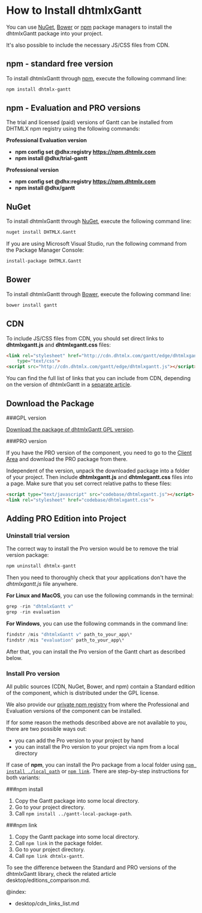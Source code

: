 How to Install dhtmlxGantt 
====================================

You can use [NuGet](https://www.nuget.org/), [Bower](https://bower.io/) or [npm](https://www.npmjs.com/) package managers to install the dhtmlxGantt package into your project.

It's also possible to include the necessary JS/CSS files from CDN.


npm - standard free version
-------------------------

To install dhtmlxGantt through [npm](https://www.npmjs.com/package/dhtmlx-gantt), execute the following command line:

~~~html
npm install dhtmlx-gantt
~~~

npm - Evaluation and PRO versions
-----------------------------------

The trial and licensed (paid) versions of Gantt can be installed from DHTMLX npm registry using the following commands:

**Professional Evaluation version**

- **npm config set @dhx<wbr />:registry https://npm.dhtmlx.com**
- **npm install @dhx/trial-gantt**


**Professional version**

- **npm config set @dhx<wbr />:registry https://npm.dhtmlx.com**
- **npm install @dhx/gantt**


NuGet
-------------------------

To install dhtmlxGantt through [NuGet](https://www.nuget.org/), execute the following command line:

~~~html
nuget install DHTMLX.Gantt
~~~

If you are using Microsoft Visual Studio, run the following command from the Package Manager Console:

~~~html
install-package DHTMLX.Gantt
~~~


Bower
-------------------------

To install dhtmlxGantt through [Bower](https://bower.io/), execute the following command line:

~~~html
bower install gantt
~~~

CDN
-----

To include JS/CSS files from CDN, you should set direct links to **dhtmlxgantt.js** and **dhtmlxgantt.css** files:

~~~html
<link rel="stylesheet" href="http://cdn.dhtmlx.com/gantt/edge/dhtmlxgantt.css" 
    type="text/css"> 
<script src="http://cdn.dhtmlx.com/gantt/edge/dhtmlxgantt.js"></script>
~~~

You can find the full list of links that you can include from CDN, depending on the version of dhtmlxGantt in a [separate article](desktop/cdn_links_list.md).

Download the Package
---------------------

###GPL version

[Download the package of dhtmlxGantt GPL version](https://dhtmlx.com/docs/products/dhtmlxGantt/download.shtml). 


###PRO version

If you have the PRO version of the component, you need to go to the [Client Area](https://dhtmlx.com/clients/) and download the PRO package from there.

Independent of the version, unpack the downloaded package into a folder of your project. 
Then include **dhtmlxgantt.js** and **dhtmlxgantt.css** files into a page. Make sure that you set correct relative paths to these files:

~~~html
<script type="text/javascript" src="codebase/dhtmlxgantt.js"></script>  
<link rel="stylesheet" href="codebase/dhtmlxgantt.css">
~~~

Adding PRO Edition into Project
---------------------------------

### **Uninstall trial version**

The correct way to install the Pro version would be to remove the trial version package:

~~~js
npm uninstall dhtmlx-gantt
~~~

Then you need to thoroughly check that your applications don't have the *dhtmlxgantt.js* file anywhere.

**For Linux and MacOS**, you can use the following commands in the terminal:

~~~js
grep -rin "dhtmlxGantt v"
grep -rin evaluation
~~~

**For Windows**, you can use the following commands in the command line:

~~~js
findstr /mis "dhtmlxGantt v" path_to_your_app\*
findstr /mis "evaluation" path_to_your_app\*
~~~

After that, you can install the Pro version of the Gantt chart as described below.

### **Install Pro version**

All public sources (CDN, NuGet, Bower, and npm) contain a Standard edition of the component, which is distributed under the GPL license.

We also provide our [private npm registry](#npmevaluationandproversions) from where the Professional and Evaluation versions of the component can be installed.

If for some reason the methods described above are not available to you, there are two possible ways out:
 
- you can add the Pro version to your project by hand
- you can install the Pro version to your project via npm from a local directory

If case of **npm**, you can install the Pro package from a local folder using  [`npm install ./local_path`](https://docs.npmjs.com/cli/install/) or [`npm link`](https://docs.npmjs.com/cli/link/).
There are step-by-step instructions for both variants:

###npm install

1. Copy the Gantt package into some local directory.
2. Go to your project directory. 
3. Call `npm install ../gantt-local-package-path`.

###npm link

1. Copy the Gantt package into some local directory.
2. Call `npm link` in the package folder.
3. Go to your project directory.
4. Call `npm link dhtmlx-gantt`.

To see the difference between the Standard and PRO versions of the dhtmlxGantt library, check the related article desktop/editions_comparison.md.


@index:
- desktop/cdn_links_list.md
